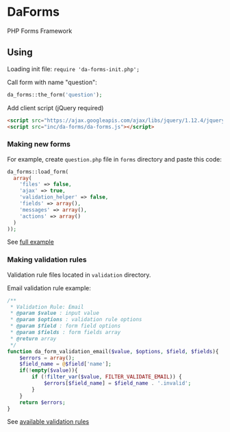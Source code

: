 # DaForms
PHP Forms Framework

## Using

Loading init file:
<code>require 'da-forms-init.php';</code>

Call form with name "question":
```php 
da_forms::the_form('question');
```

Add client script (jQuery required)

```html
<script src="https://ajax.googleapis.com/ajax/libs/jquery/1.12.4/jquery.min.js"></script>
<script src="inc/da-forms/da-forms.js"></script>
```

### Making new forms

For example, create `question.php` file in `forms` directory and paste this code:
```php
da_forms::load_form(
  array(
    'files' => false,
    'ajax' => true,
    'validation_helper' => false,
    'fields' => array(),
    'messages' => array(),
    'actions' => array()
  )
));
```
See [full example](forms/question.php)

### Making validation rules

Validation rule files located in `validation` directory.

Email validation rule example:

```php
/**
 * Validation Rule: Email
 * @param $value : input value
 * @param $options : validation rule options
 * @param $field : form field options
 * @param $fields : form fields array
 * @return array
 */
function da_form_validation_email($value, $options, $field, $fields){
    $errors = array();
    $field_name = @$field['name'];
    if(!empty($value)){
        if (!filter_var($value, FILTER_VALIDATE_EMAIL)) {
            $errors[$field_name] = $field_name . '.invalid';
        }
    }
    return $errors;
}
```

See [available validation rules](validation)
